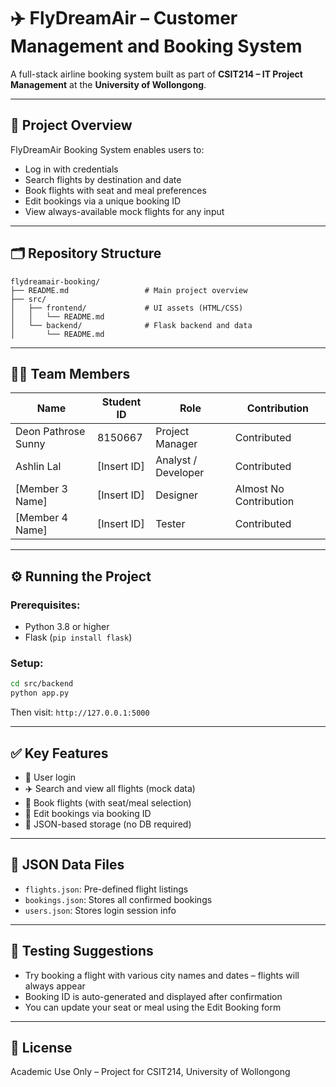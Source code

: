 
# ✈️ FlyDreamAir – Customer Management and Booking System

A full-stack airline booking system built as part of **CSIT214 – IT Project Management** at the **University of Wollongong**.

---

## 📝 Project Overview

FlyDreamAir Booking System enables users to:
- Log in with credentials
- Search flights by destination and date
- Book flights with seat and meal preferences
- Edit bookings via a unique booking ID
- View always-available mock flights for any input

---

## 🗂️ Repository Structure

```
flydreamair-booking/
├── README.md                 # Main project overview
├── src/
│   ├── frontend/             # UI assets (HTML/CSS)
│   │   └── README.md
│   └── backend/              # Flask backend and data
│       └── README.md
```

---

## 👨‍💻 Team Members

| Name                | Student ID | Role                | Contribution             |
|---------------------|------------|---------------------|--------------------------|
| Deon Pathrose Sunny | 8150667    | Project Manager     | Contributed              |
| Ashlin Lal          | [Insert ID] | Analyst / Developer | Contributed              |
| [Member 3 Name]     | [Insert ID] | Designer            | Almost No Contribution   |
| [Member 4 Name]     | [Insert ID] | Tester              | Contributed              |

---

## ⚙️ Running the Project

### Prerequisites:
- Python 3.8 or higher
- Flask (`pip install flask`)

### Setup:
```bash
cd src/backend
python app.py
```
Then visit: `http://127.0.0.1:5000`

---

## ✅ Key Features

- 🔐 User login
- ✈️ Search and view all flights (mock data)
- 🧾 Book flights (with seat/meal selection)
- 🔄 Edit bookings via booking ID
- 📄 JSON-based storage (no DB required)

---

## 📂 JSON Data Files

- `flights.json`: Pre-defined flight listings
- `bookings.json`: Stores all confirmed bookings
- `users.json`: Stores login session info

---

## 🧪 Testing Suggestions

- Try booking a flight with various city names and dates – flights will always appear
- Booking ID is auto-generated and displayed after confirmation
- You can update your seat or meal using the Edit Booking form

---

## 📄 License

Academic Use Only – Project for CSIT214, University of Wollongong
